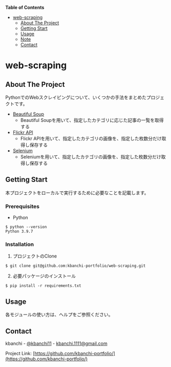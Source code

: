 **Table of Contents**

- [web-scraping](#web-scraping)
  - [About The Project](#About-The-Project)
  - [Getting Start](#Getting-Start)
  - [Usage](#Usage)
  - [Note](#Note)
  - [Contact](#Contact)

# web-scraping

## About The Project

PythonでのWebスクレイピングについて、いくつかの手法をまとめたプロジェクトです。

* [Beautiful Soup](./beautiful_soup/)
  * Beautiful Soupを用いて、指定したカテゴリに応じた記事の一覧を取得する
* [Flickr API](./flickrapi/)
  * Flickr APIを用いて、指定したカテゴリの画像を、指定した枚数分だけ取得し保存する
* [Selenium](./selenium/)
  * Seleniumを用いて、指定したカテゴリの画像を、指定した枚数分だけ取得し保存する

## Getting Start

本プロジェクトをローカルで実行するために必要なことを記載します。

### Prerequisites

* Python
```
$ python --version
Python 3.9.7
```

### Installation

1. プロジェクトのClone
```
$ git clone git@github.com:kbanchi-portfolio/web-scraping.git
```
2. 必要パッケージのインストール
```
$ pip install -r requirements.txt
```

## Usage

各モジュールの使い方は、ヘルプをご参照ください。

## Contact

kbanchi - [@kbanchi11](https://twitter.com/kbanchi11) - kbanchi.1111@gmail.com

Project Link: [https://github.com/kbanchi-portfolio/](https://github.com/kbanchi-portfolio/)
